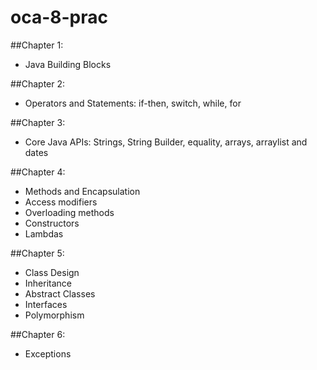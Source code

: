 # oca-8-prac
##Chapter 1: 
* Java Building Blocks

##Chapter 2: 
* Operators and Statements: if-then, switch, while, for 

##Chapter 3:
* Core Java APIs: Strings, String Builder, equality, arrays, arraylist and dates

##Chapter 4:
* Methods and Encapsulation
 * Access modifiers
 * Overloading methods
 * Constructors
 * Lambdas
 
##Chapter 5:
* Class Design
 * Inheritance
 * Abstract Classes
 * Interfaces
 * Polymorphism
 
##Chapter 6:
* Exceptions 
 
